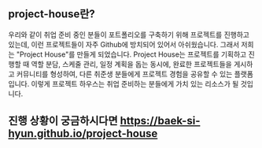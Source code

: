 ## project-house란?
우리와 같이 취업 준비 중인 분들이 포트폴리오를 구축하기 위해 프로젝트를 진행하고 있는데, 이런 프로젝트들이 자주 Github에 방치되어 있어서 아쉬웠습니다. 그래서 저희는 "Project House"를 만들게 되었습니다. Project House는 프로젝트를 기획하고 진행할 때 역할 분담, 스케줄 관리, 일정 계획을 돕는 동시에, 완료한 프로젝트들을 게시하고 커뮤니티를 형성하여, 다른 취준생 분들에게 프로젝트 경험을 공유할 수 있는 플랫폼입니다. 이렇게 프로젝트 하우스는 취업 준비하는 분들에게 가치 있는 리소스가 될 것입니다.

## 진행 상황이 궁금하시다면 https://baek-si-hyun.github.io/project-house
